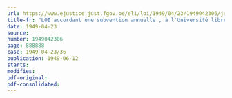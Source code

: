 ```yaml
---
url: https://www.ejustice.just.fgov.be/eli/loi/1949/04/23/1949042306/justel
title-fr: "LOI accordant une subvention annuelle , à l'Université libre de Bruxelles, à l'Université catholique de Louvain, à la Faculté polytechnique de Mons et au Fonds national de la recherche scientifique"
date: 1949-04-23
source:
number: 1949042306
page: 888888
case: 1949-04-23/36
publication: 1949-06-12
starts:
modifies:
pdf-original:
pdf-consolidated:
---
```



